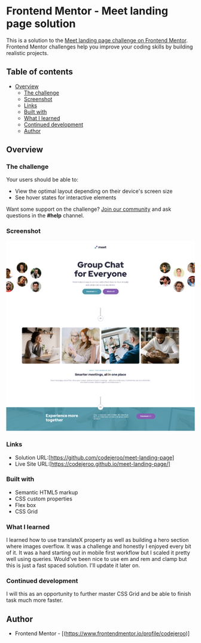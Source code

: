 # Frontend Mentor - Meet landing page solution

This is a solution to the [Meet landing page challenge on Frontend Mentor](https://www.frontendmentor.io/challenges/meet-landing-page-rbTDS6OUR). Frontend Mentor challenges help you improve your coding skills by building realistic projects. 

## Table of contents

- [Overview](#overview)
  - [The challenge](#the-challenge)
  - [Screenshot](#screenshot)
  - [Links](#links)
  - [Built with](#built-with)
  - [What I learned](#what-i-learned)
  - [Continued development](#continued-development)
  - [Author](#author)


## Overview

### The challenge

Your users should be able to:

- View the optimal layout depending on their device's screen size
- See hover states for interactive elements

Want some support on the challenge? [Join our community](https://www.frontendmentor.io/community) and ask questions in the **#help** channel.

### Screenshot

![](./screenshot.png)

### Links

- Solution URL:[https://github.com/codejeroo/meet-landing-page]
- Live Site URL:[https://codejeroo.github.io/meet-landing-page/]


### Built with

- Semantic HTML5 markup
- CSS custom properties
- Flex box
- CSS Grid

### What I learned

I learned how to use translateX property as well as building a hero section where images overflow. It was a challenge and honestly I enjoyed every bit of it. It was a hard starting out in mobile first workflow but I scaled it pretty well using queries. Would've been nice to use em and rem and clamp but this is just a fast spaced solution. I'll update it later on.

### Continued development

I will this as an opportunity to further master CSS Grid and be able to finish task much more faster. 

## Author
- Frontend Mentor - [(https://www.frontendmentor.io/profile/codejeroo)]